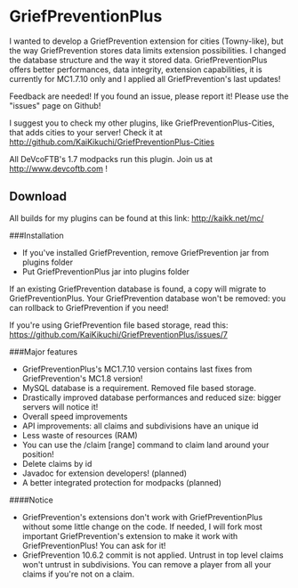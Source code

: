 # GriefPreventionPlus
I wanted to develop a GriefPrevention extension for cities (Towny-like), but the way GriefPrevention stores data limits extension possibilities. I changed the database structure and the way it stored data. GriefPreventionPlus offers better performances, data integrity, extension capabilities, it is currently for MC1.7.10 only and I applied all GriefPrevention's last updates!

Feedback are needed! If you found an issue, please report it!
Please use the "issues" page on Github!

I suggest you to check my other plugins, like GriefPreventionPlus-Cities, that adds cities to your server! Check it at http://github.com/KaiKikuchi/GriefPreventionPlus-Cities

All DeVcoFTB's 1.7 modpacks run this plugin.
Join us at http://www.devcoftb.com !

## Download
All builds for my plugins can be found at this link: http://kaikk.net/mc/

###Installation
- If you've installed GriefPrevention, remove GriefPrevention jar from plugins folder
- Put GriefPreventionPlus jar into plugins folder

If an existing GriefPrevention database is found, a copy will migrate to GriefPreventionPlus.
Your GriefPrevention database won't be removed: you can rollback to GriefPrevention if you need!

If you're using GriefPrevention file based storage, read this: https://github.com/KaiKikuchi/GriefPreventionPlus/issues/7

###Major features
- GriefPreventionPlus's MC1.7.10 version contains last fixes from GriefPrevention's MC1.8 version!
- MySQL database is a requirement. Removed file based storage.
- Drastically improved database performances and reduced size: bigger servers will notice it!
- Overall speed improvements
- API improvements: all claims and subdivisions have an unique id
- Less waste of resources (RAM)
- You can use the /claim [range] command to claim land around your position!
- Delete claims by id
- Javadoc for extension developers! (planned)
- A better integrated protection for modpacks (planned)

####Notice
- GriefPrevention's extensions don't work with GriefPreventionPlus without some little change on the code. If needed, I will fork most important GriefPrevention's extension to make it work with GriefPreventionPlus! You can ask for it!
- GriefPrevention 10.6.2 commit is not applied. Untrust in top level claims won't untrust in subdivisions. You can remove a player from all your claims if you're not on a claim.
